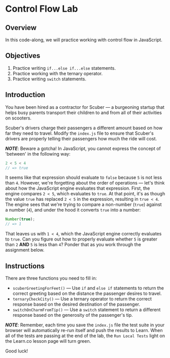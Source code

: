 # Control Flow Lab

## Overview
In this code-along, we will practice working with control flow in JavaScript.

## Objectives
1. Practice writing `if...else if...else` statements.
2. Practice working with the ternary operator.
3. Practice writing `switch` statements.

## Introduction
You have been hired as a contractor for Scuber — a burgeoning startup that helps busy parents transport their children to and from all of their activities on scooters.

Scuber's drivers charge their passengers a different amount based on how far they need to travel. Modify the `index.js` file to ensure that Scuber's drivers are properly telling their passengers how much the ride will cost.

***NOTE***: Beware a gotcha! In JavaScript, you cannot express the concept of 'between' in the following way:
```js
2 < 5 < 4
// => true
```

It seems like that expression should evaluate to `false` because `5` is not less than `4`. However, we're forgetting about the order of operations — let's think about how the JavaScript engine evaluates that expression. First, the engine compares `2 < 5`, which evaluates to `true`. At that point, it's as though the value `true` has replaced `2 < 5` in the expression, resulting in `true < 4`. The engine sees that we're trying to compare a non-number (`true`) against a number (`4`), and under the hood it converts `true` into a number:
```js
Number(true);
// => 1
```

That leaves us with `1 < 4`, which the JavaScript engine correctly evaluates to `true`. Can you figure out how to properly evaluate whether `5` is greater than `2` **AND** `5` is less than `4`? Ponder that as you work through the assignment below.

## Instructions
There are three functions you need to fill in:
* `scuberGreetingForFeet()` — Use `if` and `else if` statements to return the correct greeting based on the distance the passenger desires to travel.
* `ternaryCheckCity()` — Use a ternary operator to return the correct response based on the desired destination of the passenger.
* `switchOnCharmFromTip()` — Use a `switch` statement to return a different response based on the generosity of the passenger's tip.

***NOTE***: Remember, each time you save the `index.js` file the test suite in your browser will automatically re-run itself and push the results to Learn. When all of the tests are passing at the end of the lab, the `Run Local Tests` light on the Learn.co lesson page will turn green.

Good luck!
